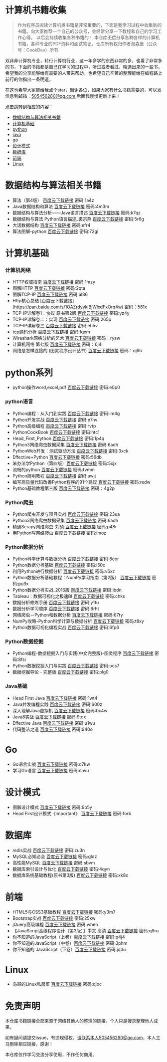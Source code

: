 # 计算机书籍收集

> 作为程序员阅读计算机类书籍是非常重要的，下面是我学习过程中收集到的书籍。向大家推荐一个自己的公众号，会经常分享一下教程和自己的学习工作心得。
以后会持续收集各种书籍的！
> 本仓库无偿分享各种各样的计算机书籍，各种专业的PDF资料和面试笔记，仓库所有权归作者海森堡（公众号：CookDev）所有

双非非计算机专业，转行计算机行业，这一年多学的东西非常的多，也看了非常多的书，下面的书籍都是自己在学习的过程中，听过或者看过，精选出来的一些书，希望我的分享能够给有需要的人带来帮助，也希望自己辛苦的整理能给在编程路上前行的你指出一条明道。

在这也希望大家能给我点个star，谢谢各位，如果大家有什么书籍需要的，可以发信息到邮箱：505456280@qq.com,后面我慢慢更新上来！

点击跳转到相应的内容：
- [数据结构与算法相关书籍](https://github.com/hellgoddess/ITBook/blob/main/README.md#%E6%95%B0%E6%8D%AE%E7%BB%93%E6%9E%84%E4%B8%8E%E7%AE%97%E6%B3%95%E7%9B%B8%E5%85%B3%E4%B9%A6%E7%B1%8D)
- [计算机基础](https://github.com/hellgoddess/ITBook/blob/main/README.md#%E8%AE%A1%E7%AE%97%E6%9C%BA%E5%9F%BA%E7%A1%80)
- [python](https://github.com/hellgoddess/ITBook/blob/main/README.md#python%E7%B3%BB%E5%88%97)
- [java](https://github.com/hellgoddess/ITBook/blob/main/README.md#java%E5%9F%BA%E7%A1%80)
- [go](https://github.com/hellgoddess/ITBook/blob/main/README.md#go)
- [设计模式](https://github.com/hellgoddess/ITBook/blob/main/README.md#%E8%AE%BE%E8%AE%A1%E6%A8%A1%E5%BC%8F)
- [数据库](https://github.com/hellgoddess/ITBook/blob/main/README.md#%E6%95%B0%E6%8D%AE%E5%BA%93)
- [前端](https://github.com/hellgoddess/ITBook/blob/main/README.md#%E5%89%8D%E7%AB%AF)
- [Linux](https://github.com/hellgoddess/ITBook/blob/main/README.md#linux)



# 数据结构与算法相关书籍

- 算法（第4版） [百度云下载链接](https://pan.baidu.com/s/1LWYHUd-gybF1AMkS_exymA) 密码:1a4z
- Java数据结构和算法 [百度云下载链接](https://pan.baidu.com/s/1STqloi46Q-VgLMNDPz60lQ) 密码:4m3m
- 数据结构与算法分析——Java语言描述 [百度云下载链接](https://pan.baidu.com/s/1q6brirY6gbld2KBnpLMq0g) 密码:k7qz
- 数据结构与算法 Python语言描述_裘宗燕 [百度云下载链接](https://pan.baidu.com/s/1mD2_NQtT6eVWRevuuztdyw) 密码:5r6g
- 大话数据结构 [百度云下载链接](https://pan.baidu.com/s/1D_uP1IeuxfGaKU3P7L2sRQ) 密码:efr4
- 算法图解-python [百度云下载链接](https://pan.baidu.com/s/1C_yeaI9RuhL7LuK2UYLx7Q) 密码:72gi

# 计算机基础

### 计算机网络

- HTTP权威指南 [百度云下载链接](https://pan.baidu.com/s/1qDxvO1UuKaxl7tiDF049Mg) 密码:1mzy
- 图解HTTP [百度云下载链接](https://pan.baidu.com/s/1BOryu7URoLVKe7xF2QO7Aw) 密码:2qta
- 图解TCP-IP [百度云下载链接](https://pan.baidu.com/s/1vBH0R5vdA-aF5CPkFMn5LA) 密码:al86
- Http核心总结 [百度云下载链接] (https://pan.baidu.com/s/1OAZrdyyklBjWlxdFxOrq4w) 密码：581x
- TCP-IP详解卷1：协议 原书第2版 [百度云下载链接](https://pan.baidu.com/s/1ktDqR7NSiurIGNqbfvSYBQ) 密码:yz4y
- TCP-IP详解卷二：实现 [百度云下载链接](https://pan.baidu.com/s/1RkiQObHlmBScrUg1mdwbDw) 密码:265p
- TCP-IP详解卷三 [百度云下载链接](https://pan.baidu.com/s/1roS3BfCBN2myNhvfiRzztw) 密码:eh5v
- tcp源码分析 [百度云下载链接](https://pan.baidu.com/s/1Yu_jVRcyQO8B-pUvsV6AcA) 密码:fqxm
- Wireshark网络分析的艺术 [百度云下载链接](https://pan.baidu.com/s/1OPEbhTQ7Q1y2yWuuFnWPLA) 密码：rysw
- 计算机网络 第七版 [百度云下载链接](https://pan.baidu.com/s/1sbUAoXxAkS1JVi1rwjz4QQ) 密码：6j4i
- 网络是怎样连接的 (图灵程序设计丛书) [百度云下载链接](https://pan.baidu.com/s/1PIS--C4KKkxrg1-weec-5A) 密码：oj6b

# python系列

- python操作word,excel,pdf [百度云下载链接](https://pan.baidu.com/s/1InPSXRWcrnpj2QSr_yOYPw) 密码:e0p0

### python语言
- Python编程：从入门到实践 [百度云下载链接](https://pan.baidu.com/s/1iLtolOUate2BrHxVkYuESQ) 密码:im4g
- Python开发实战 [百度云下载链接](https://pan.baidu.com/s/17u1f_TUNFZGkghlwYaPehw) 密码:e7nv
- Python高级编程 [百度云下载链接](https://pan.baidu.com/s/1IHWpWPQH1SVXeQMB2aLD0w) 密码:rvtp
- PythonCookBook [百度云下载链接](https://pan.baidu.com/s/1_9yDiOud0FfwKC-rzn0ZWw) 密码:htc1
- Head_First_Python [百度云下载链接](https://pan.baidu.com/s/1C6zRSEztLC9LNnRbn84SOg) 密码:1p4q
- Python3网络爬虫数据采集 [百度云下载链接](https://pan.baidu.com/s/1DsqtH7VY7qZr-BN1S78ZRA) 密码:6adh
- PythonWeb开发：测试驱动方法 [百度云下载链接](https://pan.baidu.com/s/1sMdMKXUYf6FbboBK4VCapg) 密码:3xck
- Effective+Python [百度云下载链接](https://pan.baidu.com/s/1vOQugMPFQtL8e57E4If5yQ) 密码:56db
- 笨办法学Python（第四版）[百度云下载链接](https://pan.baidu.com/s/1EJpkVdd_oHkm5BtUQQcukw) 密码:5xjx
- 流畅的python [百度云下载链接](https://pan.baidu.com/s/1baHV7hRJWyUBoGwBaPFDCg) 密码:tvmm
- Python简明教程 [百度云下载链接](https://pan.baidu.com/s/1XjX_hc5yfhd76vgO0N4YvQ) 密码:awjj
- 编写高质量代码改善Python程序的91个建议 [百度云下载链接](https://pan.baidu.com/s/1X4gWVxUmMtxxBiIiW7oWVg) 密码:redw
- Python基础教程第三版 [百度云下载链接](https://pan.baidu.com/s/1-WTaC_zMy4a-QhrJAR2RuA) 密码：4g2p



### Python爬虫
- Python爬虫开发与项目实战 [百度云下载链接](https://pan.baidu.com/s/1yhQUynGeQawixx_lwovYiw) 密码:23ua
- Python3网络爬虫数据采集 [百度云下载链接](https://pan.baidu.com/s/1DsqtH7VY7qZr-BN1S78ZRA) 密码:6adh
- 精通Scrapy网络爬虫-刘硕 [百度云下载链接](https://pan.baidu.com/s/1cSU1wcr7-UJ01dVYnUJKdw) 密码:p48r
- 用Python写网络爬虫 [百度云下载链接](https://pan.baidu.com/s/1TVOsC9z5mo6IzTGUVDw9oQ) 密码:imoz

### Python数据分析
- Python科学计算与数据分析 [百度云下载链接](https://pan.baidu.com/s/17mKJmmIYuTKn_tCT59Ntvw) 密码:8eor
- Python数据分析基础 [百度云下载链接](https://pan.baidu.com/s/1tqDA5BJTJo8IyGSEgDmDKQ) 密码:l50c
- 利用Python进行数据分析 [百度云下载链接](https://pan.baidu.com/s/1AbG_XWJMYBfQhecGz3wecg) 密码:v5xz
- Python数据分析基础教程：NumPy学习指南（第2版） [百度云下载链接](https://pan.baidu.com/s/1hAd8RZ4ooltFf8omti1rDQ) 密码:pu9x
- Python数据分析实战_2016版 [百度云下载链接](https://pan.baidu.com/s/1JTwCAdN3vhIbYjhh0to4IQ) 密码:ibdn
- Tableau：数据可视化之极速BI [百度云下载链接](https://pan.baidu.com/s/1TnuqDJTfepnUhJdfxPle-A) 密码:chks
- 数据分析修炼手册 [百度云下载链接](https://pan.baidu.com/s/1pmrdE00IPxWamx22a81F4A) 密码:y1tu
- 数据分析学习顺序 [百度云下载链接](https://pan.baidu.com/s/1vtKYSaW3WlHY_Lr9EuL3wg) 密码:6rht
- 网络爬虫－Python和数据分析 [百度云下载链接](https://pan.baidu.com/s/1C_JtNLo9WQn6muB7lBrrmw) 密码:67ty
- NumPy攻略-Python科学计算与数据分析 [百度云下载链接](https://pan.baidu.com/s/18gmi2c4BNngUmeKHbKuCpA) 密码:t8xy
- Python数据可视化编程实战 [百度云下载链接](https://pan.baidu.com/s/1RpHkrpWxV7df6A0gHUwKwQ) 密码:6fp6

### Python数据挖掘
- Python编程-数据挖掘入门与实践(中文完整版)-图灵程序 [百度云下载链接](https://pan.baidu.com/s/1oQqrxInE0KFpIXDQS2bARA) 密码:8fsi
- Python数据挖掘入门与实践 [百度云下载链接](https://pan.baidu.com/s/12-hkCTNGy8vOwFMXijg5GQ) 密码:ocs7
- 数据挖掘导论 - 完整版 [百度云下载链接](https://pan.baidu.com/s/1ubxDoE-NokrBsd3v7HOw0w) 密码:plg0

### Java基础

- Head First Java [百度云下载链接](https://pan.baidu.com/s/1e9TIpYqic3F-KNLrom0Fpw) 密码:1wt4
- Java并发编程实践 [百度云下载链接](https://pan.baidu.com/s/1fbskeD8JaZANYGGWvKrwfw) 密码:600z
- 深入理解Java虚拟机 [百度云下载链接](https://pan.baidu.com/s/1IZL_O_f7ENMjH8ADa-BD1A) 密码:0x4w
- Java8实战 [百度云下载链接](https://pan.baidu.com/s/1zldRSVW4TeLPuP6_fv5Znw) 密码:9tdx
- Effective Java [百度云下载链接](https://pan.baidu.com/s/1zAxFqLPUm4WciutMCDbWuA) 密码:u1wu
- 代码整洁之道 [百度云下载链接](https://pan.baidu.com/s/1lvMt3VFsYsk5QRSPn1MI2Q) 密码:940o

# Go

- Go语言实战 [百度云下载链接](https://pan.baidu.com/s/17iTK7fhqRoZDV-XZUD8yhQ) 密码:d7kw
- 学习Go语言 [百度云下载链接](https://pan.baidu.com/s/1IpcufPPMDvV6J6dlGdtvPg) 密码:navu


# 设计模式

- 图解设计模式 [百度云下载链接](https://pan.baidu.com/s/186Bw6c-Ikfo5F6fnX7uxoQ) 密码:9o5y
- Head First设计模式《important》 [百度云下载链接](https://pan.baidu.com/s/1Dm3alvwHmY9cBLndU96rdQ) 密码:forb


# 数据库
- redis实战 [百度云下载链接](https://pan.baidu.com/s/1lPCe74sRBOdlwNe_JhLO4A) 密码:zu3n
- MySQL必知必会 [百度云下载链接](https://pan.baidu.com/s/1roMOnqrlEBKywZDSwGlzAA) 密码:gldz
- 高性能MySQL [百度云下载链接](https://pan.baidu.com/s/1-Mrjs-9zc88IkMU5qxTTtg) 密码:sbvm
- 数据库索引设计与优化 [百度云下载链接](https://pan.baidu.com/s/1J89o4jrz7Eyd1ns6a7erPQ) 密码:4qyn
- 数据库系统基础教程(原书第3版) [百度云下载链接](https://pan.baidu.com/s/1sGO-NB0dHxMeEt9teA3yfQ) 密码:xk8x


# 前端

- HTML5与CSS3基础教程 [百度云下载链接](https://pan.baidu.com/s/1ckmtYYSJXJ1KU7hWqDCRIg) 密码:y3m7
- Bootstrap实战 [百度云下载链接](https://pan.baidu.com/s/1p747xfLJx_aqWVNDVHOcqQ) 密码:25kw
- jQuery高级编程 [百度云下载链接](https://pan.baidu.com/s/1NlISMERtN0nWtqcjeuaJBg) 密码:wheh
- 【JavaScript高级程序设计（第3版）】中文 高清 [百度云下载链接](https://pan.baidu.com/s/1PpLAOcKuORDQvidZSaEOpw) 密码:q9ru
- 你不知道的JavaScript（上卷）[百度云下载链接](https://pan.baidu.com/s/1bqnSKx0LE3OXk6EACwBZfw) 密码:p4j4
- 你不知道的JavaScript（中卷）[百度云下载链接](https://pan.baidu.com/s/1kskYhWmDXPNeGS2DDCR67g) 密码:3phm
- 你不知道的 JavaScript（下卷）[百度云下载链接](https://pan.baidu.com/s/19m7_rgYfAAqOUftjPmInIQ) 密码:jq3u


# Linux

- 鸟哥的Linux私房菜 [百度云下载链接](https://pan.baidu.com/s/10tCGLa9y5G-VNefEexIDeQ) 密码:djoc


# 免责声明
本仓库书籍链接全部来源于网络其他人的整理的链接，个人只是搜录整理他人成果。

如有疑问请提交issue，有违规侵权，请联系本人505456280@qq.com，本人立马删除相应链接，感谢！

本仓库仅作学习交流分享使用，不作任何商用。
